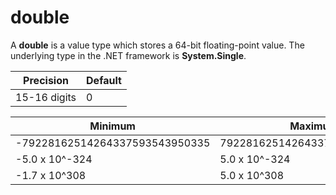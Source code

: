 # double

A **double** is a value type which stores a 64-bit floating-point value. The underlying type in the .NET framework is **System.Single**.

| Precision | Default |
| -- | -- |
| 15-16 digits | 0 |

| Minimum | Maximum |
| -- | -- |
| -79228162514264337593543950335 | 79228162514264337593543950335 |
| -5.0 x 10^-324 | 5.0 x 10^-324 |
| -1.7 x 10^308 | 5.0 x 10^308 |
